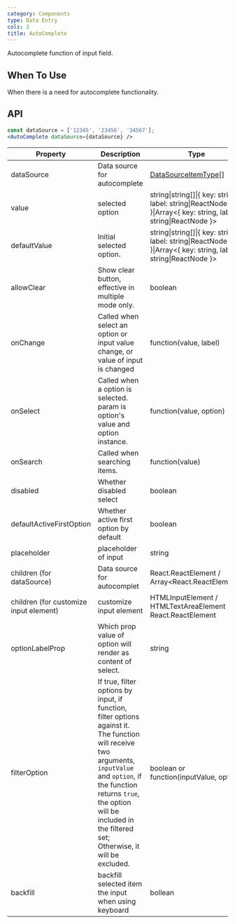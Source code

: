 ```yaml
---
category: Components
type: Data Entry
cols: 2
title: AutoComplete
---
```


Autocomplete function of input field.

## When To Use

When there is a need for autocomplete functionality.

## API

```jsx
const dataSource = ['12345', '23456', '34567'];
<AutoComplete dataSource={dataSource} />
```

| Property           | Description                             |  Type | Default |
|----------------|----------------------------------|------------|--------|
| dataSource          | Data source for autocomplete | [DataSourceItemType](https://git.io/vMMKF)[]     |      |
| value    | selected option | string\|string[]\|{ key: string, label: string\|ReactNode }\|Array<{ key: string, label: string\|ReactNode }>   |  -  |
| defaultValue | Initial selected option. | string\|string[]\|{ key: string, label: string\|ReactNode }\|Array<{ key: string, label: string\|ReactNode }> |  -  |
| allowClear   | Show clear button, effective in multiple mode only. | boolean | false |
| onChange | Called when select an option or input value change, or value of input is changed | function(value, label) | - |
| onSelect | Called when a option is selected. param is option's value and option instance. | function(value, option) | -   |
| onSearch | Called when searching items. | function(value) | - |
| disabled | Whether disabled select | boolean | false |
| defaultActiveFirstOption | Whether active first option by default | boolean | true |
| placeholder | placeholder of input | string | - |
| children (for dataSource) | Data source for autocomplet | React.ReactElement<OptionProps> /  Array<React.ReactElement<OptionProps>> | - |
| children (for customize input element) | customize input element | HTMLInputElement / HTMLTextAreaElement / React.ReactElement<InputProps> | `<Input />` |
| optionLabelProp | Which prop value of option will render as content of select. | string | `children` |
| filterOption | If true, filter options by input, if function, filter options against it. The function will receive two arguments, `inputValue` and `option`, if the function returns `true`, the option will be included in the filtered set; Otherwise, it will be excluded. | boolean or function(inputValue, option) | true     |
| backfill | backfill selected item the input when using keyboard  | bollean | false |
